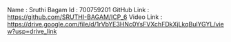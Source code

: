 Name : Sruthi Bagam
Id : 700759201
GitHub Link : https://github.com/SRUTHI-BAGAM/ICP_6
Video Link : https://drive.google.com/file/d/1rVbYE3HNc0YsFVXchFDkXjLkqBulYGYL/view?usp=drive_link
